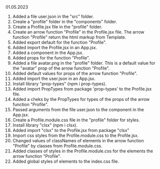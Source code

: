 01.05.2023
1. Added a file user.json in the "src" folder.
2. Create a "profile" folder in the "components" folder.
3. Create a Profile.jsx file in the "profile" folder.
4. Create an arrow function "Profile" in the Profile.jsx file.
   The arrow function "Profile" return the html markup from Template.
5. Added export default for the function "Profile".
6. Added import the Profile.jsx in an App.jsx.
7. Added a component <Profile /> in the App.jsx.
8. Added props for the function "Profile".
9. Added a file avatar.png in the "profile" folder.
   This is a default value for the "avatar" prop of the arrow function "Profile".
10. Added default values for props of the arrow function "Profile".
11. Added import the user.json in an App.jsx.
12. Install library "prop-types" (npm i prop-types).
13. Added import PropTypes from package 'prop-types' to the Profile.jsx file.
14. Added a cheks by the PropTypes for types of the props of the arrow function "Profile".
15. Passed arguments from the file user.json to the component <Profile /> in the App.jsx.
16. Create a Profile.module.css file in the "profile" folder for styles.
17. Install library "clsx" (npm i clsx).
18. Added import "clsx" to the Profile.jsx from package "clsx"
19. Import css styles from the Profile.module.css to the Profile.jsx.
20. Changed values of classNames of elements in the arrow function "Profile" by classes from Profile.module.css.
21. Added classes of styles in the Profile.module.css for the elements the arrow function "Profile".
22. Added global styles of elements to the index.css file.